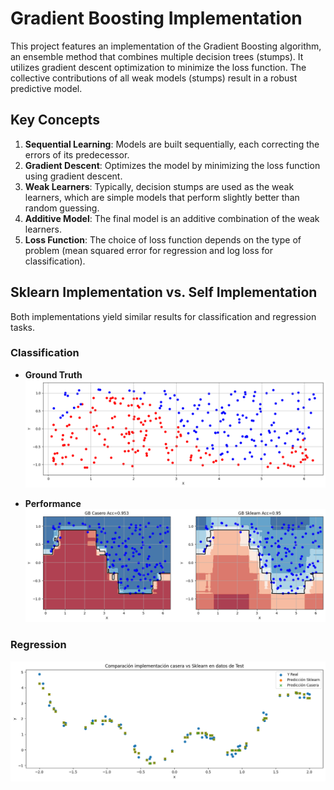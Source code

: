 # Gradient Boosting Implementation

This project features an implementation of the Gradient Boosting algorithm, an ensemble method that combines multiple decision trees (stumps). It utilizes gradient descent optimization to minimize the loss function. The collective contributions of all weak models (stumps) result in a robust predictive model.

## Key Concepts
1. **Sequential Learning**: Models are built sequentially, each correcting the errors of its predecessor.
2. **Gradient Descent**: Optimizes the model by minimizing the loss function using gradient descent.
3. **Weak Learners**: Typically, decision stumps are used as the weak learners, which are simple models that perform slightly better than random guessing.
4. **Additive Model**: The final model is an additive combination of the weak learners.
5. **Loss Function**: The choice of loss function depends on the type of problem (mean squared error for regression and log loss for classification).

## Sklearn Implementation vs. Self Implementation
Both implementations yield similar results for classification and regression tasks.

### Classification
- **Ground Truth**  
  ![](GB_Comparison/output.png)

- **Performance**  
  ![](GB_Comparison/output2.png)

### Regression
  ![](GB_Comparison/output3.png)

